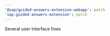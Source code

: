 ```yaml
---
'@sap/guided-answers-extension-webapp': patch
'sap-guided-answers-extension': patch
---
```


Several user interface fixes
